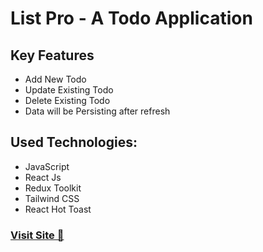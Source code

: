 # List Pro - A Todo Application

## Key Features
- Add New Todo
- Update Existing Todo
- Delete Existing Todo
- Data will be Persisting after refresh

## Used Technologies:
- JavaScript
- React Js
- Redux Toolkit
- Tailwind CSS
- React Hot Toast

### [Visit Site 🚀](https://example.com/)